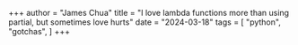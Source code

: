 +++
author = "James Chua"
title = "I love lambda functions more than using partial, but sometimes love hurts"
date = "2024-03-18"
tags = [
    "python",
    "gotchas",
]
+++